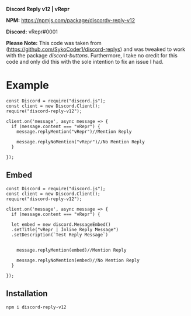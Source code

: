 
**Discord Reply v12 | vRepr**

**NPM:** https://npmjs.com/package/discordv-reply-v12

**Discord:** vRepr#0001

**Please Note:** This code was taken from (https://github.com/SykoCoder1/discord-replys) and was tweaked to work with the package *discord-buttons*.
                 Furthermore, I take no credit for this code and only did this with the sole intention to fix an issue I had.

# Example

```
const Discord = require("discord.js");
const client = new Discord.Client();
require("discord-reply-v12");

client.on('message', async message => {
  if (message.content === "vRepr") {
    message.replyMention("vRepr")//Mention Reply

    message.replyNoMention("vRepr")//No Mention Reply
  }

});
```

## Embed

```
const Discord = require("discord.js");
const client = new Discord.Client();
require("discord-reply-v12");

client.on('message', async message => {
  if (message.content === "vRepr") {

  let embed = new discord.MessageEmbed()
  .setTitle("vRepr | İnline Reply Message")
  .setDescription(`Test Reply Message`)


    message.replyMention(embed)//Mention Reply

    message.replyNoMention(embed)//No Mention Reply
  }

});
```

 ## Installation

```
npm i discord-reply-v12
```